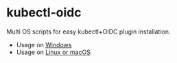 # kubectl-oidc
Multi OS scripts for easy kubectl+OIDC plugin installation.

- Usage on [Windows](https://github.com/puzl-cloud/kubectl-oidc/tree/master/Windows)
- Usage on [Linux or macOS](https://github.com/puzl-cloud/kubectl-oidc/tree/master/Linux%5CmacOS)
